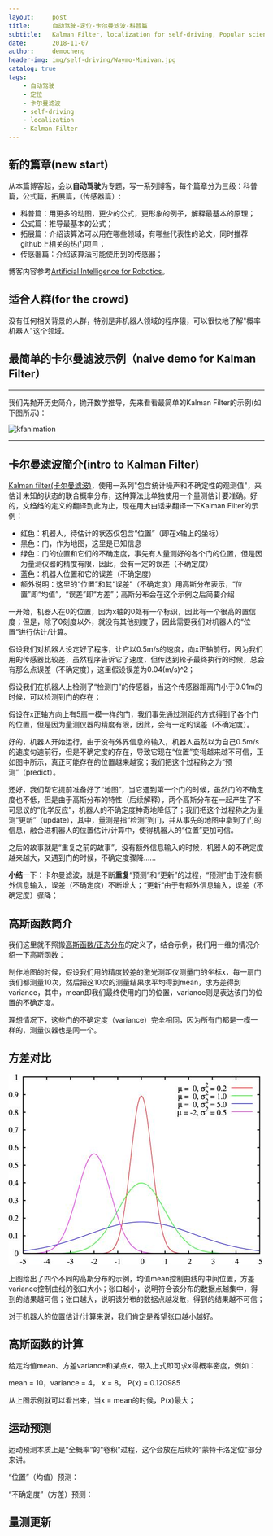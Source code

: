```yaml
---
layout:     post
title:      自动驾驶-定位-卡尔曼滤波-科普篇
subtitle:   Kalman Filter, localization for self-driving, Popular science
date:       2018-11-07
author:     democheng
header-img: img/self-driving/Waymo-Minivan.jpg
catalog: true
tags:
    - 自动驾驶
    - 定位
    - 卡尔曼滤波
    - self-driving
    - localization
    - Kalman Filter
---
```


## 新的篇章(new start)

从本篇博客起，会以**自动驾驶**为专题，写一系列博客，每个篇章分为三级：科普篇，公式篇，拓展篇，（传感器篇）:

- 科普篇：用更多的动图，更少的公式，更形象的例子，解释最基本的原理；
- 公式篇：推导最基本的公式；
- 拓展篇：介绍该算法可以用在哪些领域，有哪些代表性的论文，同时推荐github上相关的热门项目；
- 传感器篇：介绍该算法可能使用到的传感器；

博客内容参考[Artificial Intelligence for Robotics](https://www.udacity.com/course/artificial-intelligence-for-robotics--cs373)。


## 适合人群(for the crowd)

没有任何相关背景的人群，特别是非机器人领域的程序猿，可以很快地了解"概率机器人"这个领域。

## 最简单的卡尔曼滤波示例（naive demo for Kalman Filter）

---

我们先抛开历史简介，抛开数学推导，先来看看最简单的Kalman Filter的示例(如下图所示)：

![kfanimation](https://github.com/democheng/PythonRobotics/raw/master/kalmanfilter.gif)

---

## 卡尔曼滤波简介(intro to Kalman Filter)

[Kalman filter(卡尔曼滤波)](https://en.wikipedia.org/wiki/Kalman_filter)，使用一系列"包含统计噪声和不确定性的观测值"，来估计未知的状态的联合概率分布，这种算法比单独使用一个量测估计要准确。好的，文绉绉的定义的翻译到此为止，现在用大白话来翻译一下Kalman Filter的示例：
- 红色：机器人，待估计的状态仅包含“位置”（即在x轴上的坐标）
- 黑色：门，作为地图，这里是已知信息
- 绿色：门的位置和它们的不确定度，事先有人量测好的各个门的位置，但是因为量测仪器的精度有限，因此，会有一定的误差（不确定度）
- 蓝色：机器人位置和它的误差（不确定度）
- 额外说明：这里的“位置”和其“误差”（不确定度）用高斯分布表示，“位置”即“均值”，“误差”即“方差”；高斯分布会在这个示例之后简要介绍

一开始，机器人在0的位置，因为x轴的0处有一个标识，因此有一个很高的置信度；但是，除了0刻度以外，就没有其他刻度了，因此需要我们对机器人的“位置”进行估计/计算。

假设我们对机器人设定好了程序，让它以0.5m/s的速度，向x正轴前行，因为我们用的传感器比较差，虽然程序告诉它了速度，但传达到轮子最终执行的时候，总会有那么点误差（不确定度），这里假设误差为0.04(m/s)^2；

假设我们在机器人上检测了“检测门”的传感器，当这个传感器距离门小于0.01m的时候，可以检测到门的存在；

假设在x正轴方向上有5扇一模一样的门，我们事先通过测距的方式得到了各个门的位置，但是因为量测仪器的精度有限，因此，会有一定的误差（不确定度）。

好的，机器人开始运行，由于没有外界信息的输入，机器人虽然以为自己0.5m/s的速度匀速前行，但是不确定度的存在，导致它现在“位置”变得越来越不可信，正如图中所示，真正可能存在的位置越来越宽；我们把这个过程称之为“预测”（predict）。

还好，我们帮它提前准备好了“地图”，当它遇到第一个门的时候，虽然门的不确定度也不低，但是由于高斯分布的特性（后续解释），两个高斯分布在一起产生了不可思议的“化学反应”，机器人的不确定度神奇地降低了；我们把这个过程称之为量测“更新”（update），其中，量测是指“检测”到门，并从事先的地图中拿到了门的信息，融合进机器人的位置估计/计算中，使得机器人的“位置”更加可信。

之后的故事就是“重复之前的故事”，没有额外信息输入的时候，机器人的不确定度越来越大，又遇到门的时候，不确定度骤降......

**小结**一下：卡尔曼滤波，就是不断**重复**“预测”和“更新”的过程，“预测”由于没有额外信息输入，误差（不确定度）不断增大；“更新”由于有额外信息输入，误差（不确定度）骤降；

## 高斯函数简介

我们这里就不照搬[高斯函数/正态分布](https://www.udacity.com/course/artificial-intelligence-for-robotics--cs373)的定义了，结合示例，我们用一维的情况介绍一下高斯函数：

制作地图的时候，假设我们用的精度较差的激光测距仪测量门的坐标x，每一扇门我们都测量10次，然后把这10次的测量结果求平均得到mean，求方差得到variance，其中，mean即我们最终使用的门的位置，variance则是表达该门的位置的不确定度。

理想情况下，这些门的不确定度（variance）完全相同，因为所有门都是一模一样的，测量仪器也是同一个。

## 方差对比

![gaussian](https://github.com/democheng/democheng.github.io/raw/master/img/self-driving/gaussian.jpg)

上图给出了四个不同的高斯分布的示例，均值mean控制曲线的中间位置，方差variance控制曲线的张口大小；张口越小，说明符合该分布的数据点越集中，得到的结果越可信；张口越大，说明该分布的数据点越发散，得到的结果越不可信；

对于机器人的位置估计/计算来说，我们肯定是希望张口越小越好。


## 高斯函数的计算
<!-- <img src="https://latex.codecogs.com/svg.latex?\Large&space;P(x) = \frac{1}{{\sigma \sqrt {2\pi } }}e^{{{ - \left( {x - \mu } \right)^2 } \mathord{\left/ {\vphantom {{ - \left( {x - \mu } \right)^2 } {2\sigma ^2 }}} \right. \kern-\nulldelimiterspace} {2\sigma ^2 }}}" title="gaussian fuction" /> -->

给定均值mean、方差variance和某点x，带入上式即可求x得概率密度，例如：

mean = 10，variance = 4， x = 8， P(x) = 0.120985

从上图示例就可以看出来，当x = mean的时候，P(x)最大；

## 运动预测

运动预测本质上是“全概率”的“卷积”过程，这个会放在后续的“蒙特卡洛定位”部分来讲。

“位置”（均值）预测：
<!-- <img src="https://latex.codecogs.com/svg.latex?\Large&space;mean_{new} = mean_{old} + mean_{motion}" title="mean predict" /> -->

“不确定度”（方差）预测：
<!-- <img src="https://latex.codecogs.com/svg.latex?\Large&space;variance_{new} = variance_{old} + variance_{motion}" title="variance predict" /> -->

## 量测更新
